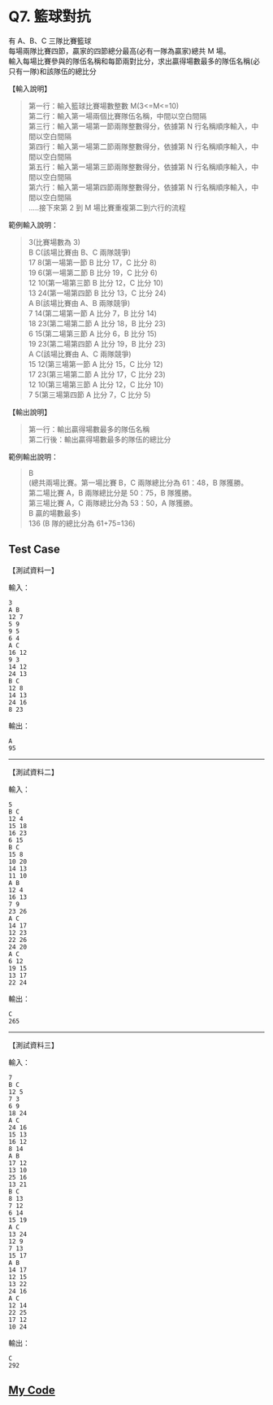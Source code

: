 # Q7. 籃球對抗

有 A、B、C 三隊比賽籃球  
每場兩隊比賽四節，贏家的四節總分最高(必有一隊為贏家)總共 M 場。  
輸入每場比賽參與的隊伍名稱和每節兩對比分，求出贏得場數最多的隊伍名稱(必只有一隊)和該隊伍的總比分

【輸入說明】

> 第一行：輸入籃球比賽場數整數 M(3<=M<=10)  
> 第二行：輸入第一場兩個比賽隊伍名稱，中間以空白間隔  
> 第三行：輸入第一場第一節兩隊整數得分，依據第 N 行名稱順序輸入，中間以空白間隔  
> 第四行：輸入第一場第二節兩隊整數得分，依據第 N 行名稱順序輸入，中間以空白間隔  
> 第五行：輸入第一場第三節兩隊整數得分，依據第 N 行名稱順序輸入，中間以空白間隔  
> 第六行：輸入第一場第四節兩隊整數得分，依據第 N 行名稱順序輸入，中間以空白間隔  
> .....接下來第 2 到 M 場比賽重複第二到六行的流程

範例輸入說明：

> 3(比賽場數為 3)  
> B C(該場比賽由 B、C 兩隊競爭)  
> 17 8(第一場第一節 B 比分 17，C 比分 8)  
> 19 6(第一場第二節 B 比分 19，C 比分 6)  
> 12 10(第一場第三節 B 比分 12，C 比分 10)  
> 13 24(第一場第四節 B 比分 13，C 比分 24)  
> A B(該場比賽由 A、B 兩隊競爭)  
> 7 14(第二場第一節 A 比分 7，B 比分 14)  
> 18 23(第二場第二節 A 比分 18，B 比分 23)  
> 6 15(第二場第三節 A 比分 6，B 比分 15)  
> 19 23(第二場第四節 A 比分 19，B 比分 23)  
> A C(該場比賽由 A、C 兩隊競爭)  
> 15 12(第三場第一節 A 比分 15，C 比分 12)  
> 17 23(第三場第二節 A 比分 17，C 比分 23)  
> 12 10(第三場第三節 A 比分 12，C 比分 10)  
> 7 5(第三場第四節 A 比分 7，C 比分 5)

【輸出說明】

> 第一行：輸出贏得場數最多的隊伍名稱  
> 第二行後：輸出贏得場數最多的隊伍的總比分

範例輸出說明：

> B  
> (總共兩場比賽。第一場比賽 B，C 兩隊總比分為 61：48，B 隊獲勝。  
> 第二場比賽 A，B 兩隊總比分是 50：75，B 隊獲勝。  
> 第三場比賽 A，C 兩隊總比分為 53：50，A 隊獲勝。  
> B 贏的場數最多)  
> 136 (B 隊的總比分為 61+75=136)

## Test Case

【測試資料一】

輸入：

    3
    A B
    12 7
    5 9
    9 5
    6 4
    A C
    16 12
    9 3
    14 12
    24 13
    B C
    12 8
    14 13
    24 16
    8 23

輸出：

    A
    95

---

【測試資料二】

輸入：

    5
    B C
    12 4
    15 18
    16 23
    6 15
    B C
    15 8
    10 20
    14 13
    11 10
    A B
    12 4
    16 13
    7 9
    23 26
    A C
    14 17
    12 23
    22 26
    24 20
    A C
    6 12
    19 15
    13 17
    22 24

輸出：

    C
    265

---

【測試資料三】

輸入：

    7
    B C
    12 5
    7 3
    6 9
    18 24
    A C
    24 16
    15 13
    16 12
    8 14
    A B
    17 12
    13 10
    25 16
    13 21
    B C
    8 13
    7 12
    6 14
    15 19
    A C
    13 24
    12 9
    7 13
    15 17
    A B
    14 17
    12 15
    13 22
    24 16
    A C
    12 14
    22 25
    17 12
    10 24

輸出：

    C
    292

## [My Code](./q007.c)

```c

```
